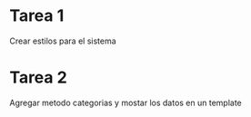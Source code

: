 # Tarea 1
Crear estilos para el sistema

# Tarea 2
Agregar metodo categorias y mostar los datos en un template